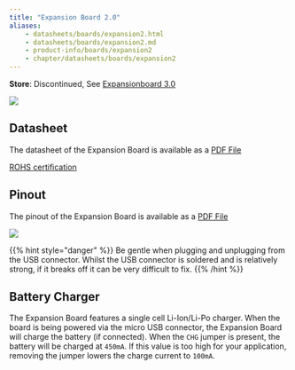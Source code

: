 ```yaml
---
title: "Expansion Board 2.0"
aliases:
    - datasheets/boards/expansion2.html
    - datasheets/boards/expansion2.md
    - product-info/boards/expansion2
    - chapter/datasheets/boards/expansion2
---
```

**Store**: Discontinued, See [Expansionboard 3.0](../expansion3)

![](/gitbook/assets/expansion2.png) 


## Datasheet

The datasheet of the Expansion Board is available as a [PDF File](/gitbook/assets/expansion2-specsheet.pdf)

[ROHS certification](/gitbook/assets/RoHs_declarations/RoHS-for-Expansion-Board(8286-00033P)-20190523.pdf)


## Pinout

The pinout of the Expansion Board is available as a [PDF File](/gitbook/assets/expansion2-pinout.pdf)


![](/gitbook/assets/expansion2-pinout-1.png)

{{% hint style="danger" %}}
Be gentle when plugging and unplugging from the USB connector. Whilst the USB connector is soldered and is relatively strong, if it breaks off it can be very difficult to fix.
{{% /hint %}}

## Battery Charger

The Expansion Board features a single cell Li-Ion/Li-Po charger. When the board is being powered via the micro USB connector, the Expansion Board will charge the battery \(if connected\). When the `CHG` jumper is present, the battery will be charged at `450mA`. If this value is too high for your application, removing the jumper lowers the charge current to `100mA`.

